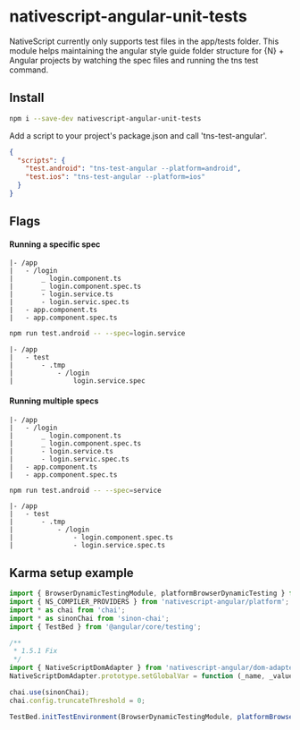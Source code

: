 # nativescript-angular-unit-tests

NativeScript currently only supports test files in the app/tests folder. This module helps maintaining the angular style guide folder structure for {N} + Angular projects by watching the spec files and running the tns test command.

## Install
```bash
npm i --save-dev nativescript-angular-unit-tests
```
Add a script to your project's package.json and call 'tns-test-angular'.
```json
{
  "scripts": {
    "test.android": "tns-test-angular --platform=android",
    "test.ios": "tns-test-angular --platform=ios"
  }
}
```

## Flags
#### Running a specific spec
```
|- /app
|   - /login
|       _ login.component.ts
|       _ login.component.spec.ts
|       - login.service.ts
|       - login.servic.spec.ts
|   - app.component.ts
|   - app.component.spec.ts
```

```bash
npm run test.android -- --spec=login.service 
```

```
|- /app
|   - test
|       - .tmp
|           - /login
|               login.service.spec
```
#### Running multiple specs
```
|- /app
|   - /login
|       _ login.component.ts
|       _ login.component.spec.ts
|       - login.service.ts
|       - login.servic.spec.ts
|   - app.component.ts
|   - app.component.spec.ts
```

```bash
npm run test.android -- --spec=service 
```

```
|- /app
|   - test
|       - .tmp
|           - /login
|               - login.component.spec.ts
|               - login.service.spec.ts
```

## Karma setup example
```typescript
import { BrowserDynamicTestingModule, platformBrowserDynamicTesting } from '@angular/platform-browser-dynamic/testing';
import { NS_COMPILER_PROVIDERS } from 'nativescript-angular/platform';
import * as chai from 'chai';
import * as sinonChai from 'sinon-chai';
import { TestBed } from '@angular/core/testing';

/**
 * 1.5.1 Fix
 */
import { NativeScriptDomAdapter } from 'nativescript-angular/dom-adapter';
NativeScriptDomAdapter.prototype.setGlobalVar = function (_name, _value) { };

chai.use(sinonChai);
chai.config.truncateThreshold = 0;

TestBed.initTestEnvironment(BrowserDynamicTestingModule, platformBrowserDynamicTesting(NS_COMPILER_PROVIDERS));
```